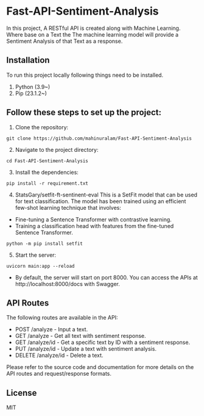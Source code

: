 # Fast-API-Sentiment-Analysis

In this project, A RESTful API is created along with Machine Learning. Where base on a Text the
The machine learning model will provide a Sentiment Analysis of that Text as a response.

## Installation

To run this project locally following things need to be installed.

1. Python (3.9~)
2. Pip (23.1.2~)

## Follow these steps to set up the project:

1. Clone the repository:

```
git clone https://github.com/mahinuralam/Fast-API-Sentiment-Analysis
```

2. Navigate to the project directory:

```
cd Fast-API-Sentiment-Analysis
```

3. Install the dependencies:

```
pip install -r requirement.txt
```

4. StatsGary/setfit-ft-sentinent-eval
   This is a SetFit model that can be used for text classification.
   The model has been trained using an efficient few-shot learning technique that involves:

- Fine-tuning a Sentence Transformer with contrastive learning.
- Training a classification head with features from the fine-tuned Sentence Transformer.

```
python -m pip install setfit
```

5. Start the server:

```
uvicorn main:app --reload
```

- By default, the server will start on port 8000. You can access the APIs at http://localhost:8000/docs with Swagger.

## API Routes

The following routes are available in the API:

- POST /analyze - Input a text.
- GET /analyze - Get all text with sentiment response.
- GET /analyze/id - Get a specific text by ID with a sentiment response.
- PUT /analyze/id - Update a text with sentiment analysis.
- DELETE /analyze/id - Delete a text.

Please refer to the source code and documentation for more details on the API routes and request/response formats.

## License

MIT

